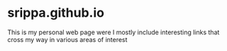 # srippa.github.io

This is my personal web page were I mostly include interesting links that cross my way in various areas of interest
